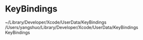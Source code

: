 # KeyBindings
~/Library/Developer/Xcode/UserData/KeyBindings
/Users/yangshuo/Library/Developer/Xcode/UserData/KeyBindings
KeyBindings
